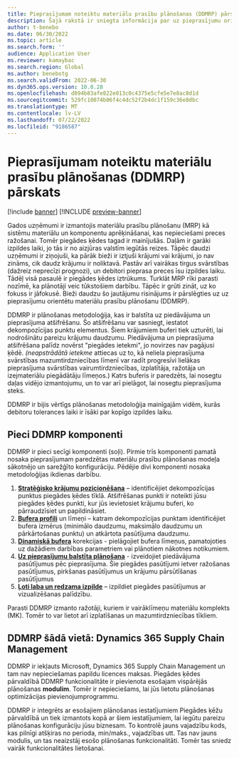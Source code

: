 ```yaml
---
title: Pieprasījumam noteiktu materiālu prasību plānošanas (DDMRP) pārskats
description: Šajā rakstā ir sniegta informācija par uz pieprasījumu orientētu materiālu prasību plānošanu (DDMRP), plānošanas metodoloģija, kas ir balstīta uz piedāvājuma un pieprasījuma dekompozīcijas.
author: t-benebo
ms.date: 06/30/2022
ms.topic: article
ms.search.form: ''
audience: Application User
ms.reviewer: kamaybac
ms.search.region: Global
ms.author: benebotg
ms.search.validFrom: 2022-06-30
ms.dyn365.ops.version: 10.0.28
ms.openlocfilehash: d894b83afe822e013c0c4375e5cfe5e7e8ac8d1d
ms.sourcegitcommit: 529fc10074b06f4c4dc52f2b4dc1f159c36e8dbc
ms.translationtype: MT
ms.contentlocale: lv-LV
ms.lasthandoff: 07/22/2022
ms.locfileid: "9186587"
---
```

# <a name="demand-driven-material-requirements-planning-ddmrp-overview"></a>Pieprasījumam noteiktu materiālu prasību plānošanas (DDMRP) pārskats

[!include [banner](../../includes/banner.md)]
[!INCLUDE [preview-banner](../../includes/preview-banner.md)]

Gados uzņēmumi ir izmantojis materiālu prasību plānošanu (MRP) kā sistēmu materiālu un komponentu aprēķināšanai, kas nepieciešami preces ražošanai. Tomēr piegādes ķēdes tagad ir mainījušās. Daļām ir garāki izpildes laiki, jo tās ir no aizjūras valstīm iegūtās reizes. Tāpēc daudzi uzņēmumi ir ziņojuši, ka pārāk bieži ir iztjuši krājumi vai krājumi, jo nav zināms, cik daudz krājumu ir noliktavā. Pastāv arī vairākas tirgus svārstības (dažreiz neprecīzi prognozi), un debitori pieprasa preces īsu izpildes laiku. Tādēļ visā pasaulē ir piegādes ķēdes iztrūkums. Turklāt MRP rīki parasti nozīmē, ka plānotāji veic tūkstošiem darbību. Tāpēc ir grūti zināt, uz ko fokuss ir jāfokusē. Bieži daudzu šo jautājumu risinājums ir pārslēgties uz uz pieprasījumu orientētu materiālu prasību plānošanu (DDMRP).

DDMRP ir plānošanas metodoloģija, kas ir balstīta uz piedāvājuma un pieprasījuma atšifrēšanu. Šo atšifrēšanu var sasniegt, iestatot dekompozīcijas punktu elementus. Šiem krājumiem buferi tiek uzturēti, lai nodrošinātu pareizu krājumu daudzumu. Piedāvājuma un pieprasījuma atšifrēšana palīdz novērst "piegādes ietekmi", jo novirzes nav pagājusi ķēdē. *(neapstrādātā ietekme* attiecas uz to, kā neliela pieprasījuma svārstības mazumtirdzniecības līmenī var radīt progresīvi lielākas pieprasījuma svārstības vairumtirdzniecības, izplatītāja, ražotāja un izejmateriālu piegādātāju līmeņos.) Katrs buferis ir paredzēts, lai nosegtu daļas vidējo izmantojumu, un to var arī pielāgot, lai nosegtu pieprasījuma steks.

DDMRP ir bijis vērtīgs plānošanas metodoloģija mainīgajām vidēm, kurās debitoru tolerances laiki ir īsāki par kopīgo izpildes laiku.

## <a name="the-five-components-of-ddmrp"></a>Pieci DDMRP komponenti

DDMRP ir pieci secīgi komponenti (soļi). Pirmie trīs komponenti pamatā nosaka pieprasījumam paredzētas materiālu prasību plānošanas modeļa sākotnējo un sarežģīto konfigurāciju. Pēdējie divi komponenti nosaka metodoloģijas ikdienas darbību.

1. **[Stratēģisko krājumu pozicionēšana](ddmrp-inventory-positioning.md)** – identificējiet dekompozīcijas punktus piegādes ķēdes tīklā. Atšifrēšanas punkti ir noteikti jūsu piegādes ķēdes punkti, kur jūs ievietosiet krājumu buferi, ko pārraudzīsiet un papildināsiet.
2. **[Bufera profili](ddmrp-buffer-profile-and-levels.md)** un līmeņi – katram dekompozīcijas punktam identificējiet bufera izmērus (minimālo daudzumu, maksimālo daudzumu un pārkārtošanas punktu) un atkārtota pasūtījuma daudzumu.
3. **[Dinamiskā bufera](ddmrp-buffer-profile-and-levels.md#dynamic-adjustments)** korekcijas - pielāgojiet bufera līmeņus, pamatojoties uz dažādiem darbības parametriem vai plānotiem nākotnes notikumiem.
4. **[Uz pieprasījumu balstīta plānošana](ddmrp-planning.md)** - izveidojiet piedāvājuma pasūtījumus pēc pieprasījuma. Šie piegādes pasūtījumi ietver ražošanas pasūtījumus, pirkšanas pasūtījumus un krājumu pārsūtīšanas pasūtījumus
5. **[Ļoti laba un redzama izpilde](ddmrp-visual-and-collaborative-execution.md)** – izpildiet piegādes pasūtījumus ar vizualizēšanas palīdzību.

Parasti DDMRP izmanto ražotāji, kuriem ir vairāklīmeņu materiālu komplekts (MK). Tomēr to var lietot arī izplatīšanas un mazumtirdzniecības tīkliem.

## <a name="ddmrp-in-dynamics-365-supply-chain-management"></a>DDMRP šādā vietā: Dynamics 365 Supply Chain Management

DDMRP ir iekļauts Microsoft, Dynamics 365 Supply Chain Management un tam nav nepieciešamas papildu licences maksas. Piegādes ķēdes pārvaldībā DDMRP funkcionalitāte ir pievienota esošajam vispārējās plānošanas **modulim**. Tomēr ir nepieciešams, lai jūs lietotu plānošanas optimizācijas pievienojumprogrammu. 

DDMRP ir integrēts ar esošajiem plānošanas iestatījumiem Piegādes ķēžu pārvaldībā un tiek izmantots kopā ar šiem iestatījumiem, lai iegūtu pareizu plānošanas konfigurāciju jūsu biznesam. To kontrolē jauns vajadzību kods, kas pilnīgi atšķiras no perioda, min/maks., vajadzības utt. Tas nav jauns modulis, un tas neaizstāj esošo plānošanas funkcionalitāti. Tomēr tas sniedz vairāk funkcionalitātes lietošanai.
